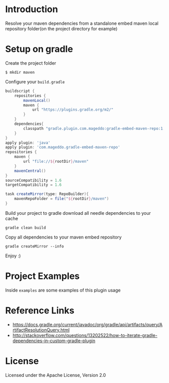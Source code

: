 # Introduction
Resolve your maven dependencies from a standalone embed maven local repository folder(on the project directory for example)

# Setup on gradle  

Create the project folder

	$ mkdir maven

Configure your `build.gradle`

```groovy
buildscript {
	repositories {
		mavenLocal()
		maven {
			url "https://plugins.gradle.org/m2/"
		}
	}
	dependencies{
		classpath "gradle.plugin.com.mageddo:gradle-embed-maven-repo:1.0.6" // from gradle repository
	}
}
apply plugin: 'java'
apply plugin: 'com.mageddo.gradle-embed-maven-repo'
repositories {
	maven {
		url "file://${rootDir}/maven"
	}
	mavenCentral()
}
sourceCompatibility = 1.6
targetCompatibility = 1.6

task createMirror(type: RepoBuilder){
	mavenRepoFolder = file("${rootDir}/maven")
}
```

Build your project to gradle download all needle dependencies to your cache

	gradle clean build
	
Copy all dependencies to your maven embed repository

	gradle createMirror --info

Enjoy :)

# Project Examples
Inside `examples` are some examples of this plugin usage



# Reference Links
* https://docs.gradle.org/current/javadoc/org/gradle/api/artifacts/query/ArtifactResolutionQuery.html
* http://stackoverflow.com/questions/13202522/how-to-iterate-gradle-dependencies-in-custom-gradle-plugin

# License 
Licensed under the Apache License, Version 2.0